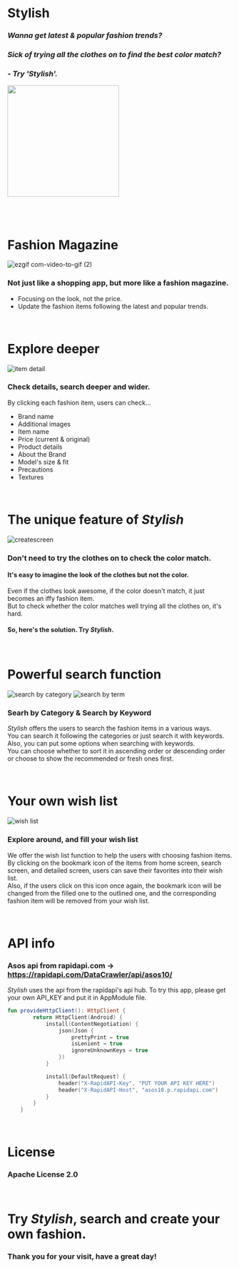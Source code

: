 # Stylish

### *Wanna get latest & popular fashion trends?*
### *Sick of trying all the clothes on to find the best color match?*
### - *Try 'Stylish'.*
<img src="https://github.com/world2222/Stylish/assets/52661837/cf9e499b-d0c5-4931-9f76-8c1f1631a948)" width="250px">

<br>
<br>
<br>
<br>

# Fashion Magazine
![ezgif com-video-to-gif (2)](https://github.com/world2222/Stylish/assets/52661837/8a179a72-0fd5-478b-9f34-c6383d5805b3)

### Not just like a shopping app, but more like a fashion magazine.
* Focusing on the look, not the price.
* Update the fashion items following the latest and popular trends.

<br>

# Explore deeper
![item detail](https://github.com/world2222/Stylish/assets/52661837/4de4cf97-9f35-4533-a27d-9400c7c90333)

### Check details, search deeper and wider.
By clicking each fashion item, users can check...
* Brand name
* Additional images
* Item name
* Price (current & original)
* Product details
* About the Brand
* Model's size & fit
* Precautions
* Textures

<br>

# The unique feature of *Stylish*
![createscreen](https://github.com/world2222/Stylish/assets/52661837/6c49f0c8-55b6-48bf-a901-e0a4ecfef95f)

### Don't need to try the clothes on to check the color match.
#### It's easy to imagine the look of the clothes but not the color.
Even if the clothes look awesome, if the color doesn't match, it just becomes an iffy fashion item.  
But to check whether the color matches well trying all the clothes on, it's hard.  
#### So, here's the solution. Try *Stylish*.

<br>

# Powerful search function
![search by category](https://github.com/world2222/Stylish/assets/52661837/6dea6d17-aa77-4790-907c-f0970c92f2f9)
![search by term](https://github.com/world2222/Stylish/assets/52661837/d813207c-f3de-4fed-85e5-7f54593991ac)

### Searh by Category & Search by Keyword
*Stylish* offers the users to search the fashion items in a various ways.  
You can search it following the categories or just search it with keywords.  
Also, you can put some options when searching with keywords.  
You can choose whether to sort it in ascending order or descending order or choose to show the recommended or fresh ones first.

<br>

# Your own wish list
![wish list](https://github.com/world2222/Stylish/assets/52661837/4346c4c0-2871-404c-afc2-af9aa9fe41c3)

### Explore around, and fill your wish list
We offer the wish list function to help the users with choosing fashion items.  
By clicking on the bookmark icon of the items from home screen, search screen, and detailed screen, users can save their favorites into their wish list.  
Also, if the users click on this icon once again, the bookmark icon will be changed from the filled one to the outlined one, and the corresponding fashion item will be removed from your wish list.

<br>

# API info
### Asos api from rapidapi.com -> https://rapidapi.com/DataCrawler/api/asos10/
*Stylish* uses the api from the rapidapi's api hub. To try this app, please get your own API_KEY and put it in AppModule file.
```kotlin
fun provideHttpClient(): HttpClient {
        return HttpClient(Android) {
            install(ContentNegotiation) {
                json(Json {
                    prettyPrint = true
                    isLenient = true
                    ignoreUnknownKeys = true
                })
            }

            install(DefaultRequest) {
                header("X-RapidAPI-Key", "PUT YOUR API KEY HERE")
                header("X-RapidAPI-Host", "asos10.p.rapidapi.com")
            }
        }
    }
```

<br>

# License
### Apache License 2.0

<br>

# Try *Stylish*, search and create your own fashion.
### Thank you for your visit, have a great day!
